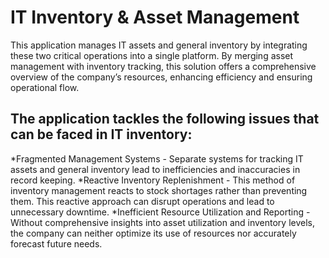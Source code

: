 # IT Inventory & Asset Management

This application manages IT assets and general inventory by integrating these two critical operations into a single platform. 
By merging asset management with inventory tracking, this solution offers a comprehensive overview of the company’s resources, enhancing efficiency and ensuring operational flow.

The application tackles the following issues that can be faced in IT inventory:
-------------------------------------------------------------------------------
*Fragmented Management Systems - Separate systems for tracking IT assets and general inventory lead to inefficiencies and inaccuracies in record keeping.
*Reactive Inventory Replenishment - This method of inventory management reacts to stock shortages rather than preventing them. This reactive approach can disrupt operations and lead to unnecessary downtime.
*Inefficient Resource Utilization and Reporting - Without comprehensive insights into asset utilization and inventory levels, the company can neither optimize its use of resources nor accurately forecast future needs.


